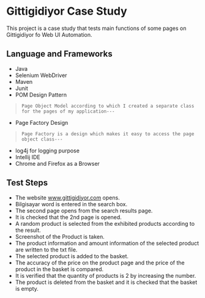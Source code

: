 # Gittigidiyor Case Study
This project is a case study that tests main functions of some pages on Gittigidiyor fo Web UI Automation.
## Language and Frameworks
* Java
* Selenium WebDriver
* Maven
* Junit
* POM Design Pattern
>     Page Object Model according to which I created a separate class for the pages of my application---
* Page Factory Design
>     Page Factory is a design which makes it easy to access the page object class---
* log4j for logging purpose
* Intellij IDE
* Chrome and Firefox as a Browser

## Test Steps

- The website www.gittigidiyor.com opens.
- Bilgisayar word is entered in the search box.
- The second page opens from the search results page.
- It is checked that the 2nd page is opened.
- A random product is selected from the exhibited products according to the result.
- Screenshot of the Product is taken.
- The product information and amount information of the selected product are written to the txt file.
- The selected product is added to the basket.
- The accuracy of the price on the product page and the price of the product in the basket is compared.
- It is verified that the quantity of products is 2 by increasing the number.
- The product is deleted from the basket and it is checked that the basket is empty.

